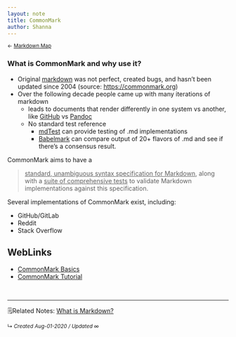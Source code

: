 ```yaml
---
layout: note
title: CommonMark
author: Shanna
---
```


<small>← [Markdown Map](../zk-public/-markdown)</small>

### What is CommonMark and why use it?

- Original [markdown](../zk-public/-markdown) was not perfect, created bugs, and hasn’t been updated since 2004 (source: https://commonmark.org)
- Over the following decade people came up with many iterations of markdown
	- leads to documents that render differently in one system vs another, like [GitHub](../zk-public/github-flavored-markdown) vs [Pandoc](../zk-public/program-pandoc)
	- No standard test reference
		- [mdTest](../zk-public/program-mdtest) can provide testing of .md implementations
		-  [Babelmark](../zk-public/program-babelmark-for-markdown) can compare output of 20+ flavors of .md and see if there’s a consensus result.

CommonMark aims to have a

> <ins>standard, unambiguous syntax specification for Markdown</ins>, along with a <ins>suite of comprehensive tests</ins> to validate Markdown implementations against this specification.

Several implementations of CommonMark exist, including:
- GitHub/GitLab
- Reddit
- Stack Overflow

## WebLinks
- [CommonMark Basics](https://commonmark.org/help/)
- [CommonMark Tutorial](https://commonmark.org/help/tutorial/)

<br>



---

🗒Related Notes: [What is Markdown?](../zk-public/what-is-markdown)

<small>↳ <i>Created Aug-01-2020 / Updated ∞ </i></small>
